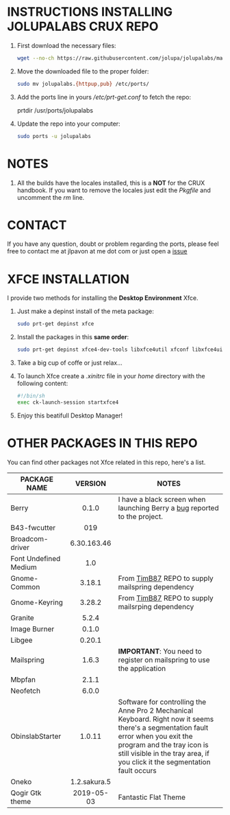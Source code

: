 

INSTRUCTIONS INSTALLING JOLUPALABS CRUX REPO
=====
1. First download the necessary files:

   ```bash
   wget --no-ch https://raw.githubusercontent.com/jolupa/jolupalabs/master/jolupalabs.{httpup,pub}
   ```

2. Move the downloaded file to the proper folder:

   ```bash
   sudo mv jolupalabs.{httpup,pub} /etc/ports/
   ```

3. Add the ports line in yours */etc/prt-get.conf* to fetch the repo:

   prtdir /usr/ports/jolupalabs

4. Update the repo into your computer:

   ```bash
   sudo ports -u jolupalabs
   ```

NOTES
=====
1. All the builds have the locales installed, this is a **NOT** for the CRUX handbook. If you want to remove the locales just edit the *Pkgfile* and uncomment the *rm* line.

CONTACT
=====
If you have any question, doubt or problem regarding the ports, please feel free to contact me at jlpavon at me dot com or just open a [issue](https://github.com/jolupa/jolupalabs/issues)

XFCE INSTALLATION
=====
I provide two methods for installing the **Desktop Environment** Xfce.
1. Just make a depinst install of the meta package:

   ```bash
   sudo prt-get depinst xfce
   ```

2. Install the packages in this **same order**:

   ```bash
   sudo prt-get depinst xfce4-dev-tools libxfce4util xfconf libxfce4ui garcon exo xfce4-panel thunar thunar-volman xfce4-settings xfce4-session xfwm4 xfdesktop xfce4-appfinder tumbler xfce4-terminal xfce4-power-manager xfce4-notifyd xfce4-screenshooter mousepad xdg-user-dirs greybird-xfce elementary-xfce font-noto font-undefined-medium
   ```

3. Take a big cup of coffe or just relax...

4. To launch Xfce create a *.xinitrc* file in your *home* directory with the following content:
   ```bash
   #!/bin/sh
   exec ck-launch-session startxfce4
   ```

5. Enjoy this beatifull Desktop Manager!

OTHER PACKAGES IN THIS REPO
=====

You can find other packages not Xfce related in this repo, here's a list.

| PACKAGE NAME | VERSION | NOTES |
|---|:---:|---|
| Berry | 0.1.0 | I have a black screen when launching Berry a [bug](https://github.com/JLErvin/berry/issues/10) reported to the project. |
| B43-fwcutter | 019 | |
| Broadcom-driver | 6.30.163.46 | |
| Font Undefined Medium | 1.0 | |
| Gnome-Common | 3.18.1 | From [TimB87](https://github.com/TimB87/crux-ports) REPO to supply mailspring dependency |
| Gnome-Keyring | 3.28.2 | From [TimB87](https://github.com/TimB87/crux-ports) REPO to supply mailsrping dependency |
| Granite | 5.2.4 | |
| Image Burner | 0.1.0 | |
| Libgee | 0.20.1 | |
| Mailspring | 1.6.3 | **IMPORTANT**: You need to register on mailspring to use the application |
| Mbpfan | 2.1.1 | |
| Neofetch | 6.0.0 | |
| ObinslabStarter | 1.0.11 | Software for controlling the Anne Pro 2 Mechanical Keyboard. Right now it seems there's a segmentation fault error when you exit the program and the tray icon is still visible in the tray area, if you click it the segmentation fault occurs |
| Oneko | 1.2.sakura.5 | |
| Qogir Gtk theme | 2019-05-03 | Fantastic Flat Theme |
 

